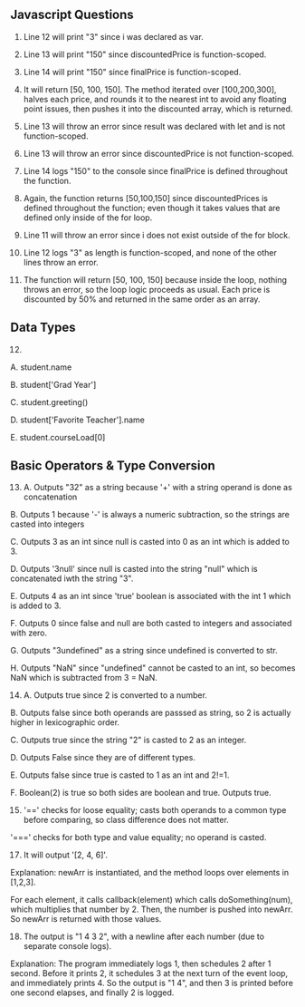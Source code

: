 ## Javascript Questions
1. Line 12 will print "3" since i was declared as var.

2. Line 13 will print "150" since discountedPrice is function-scoped.

3. Line 14 will print "150" since finalPrice is function-scoped.

4. It will return [50, 100, 150]. The method iterated over [100,200,300], halves each price, and rounds it to the nearest int to avoid any floating point issues, then pushes it into the discounted array, which is returned.

5. Line 13 will throw an error since result was declared with let and is not function-scoped.

6. Line 13 will throw an error since discountedPrice is not function-scoped.

7. Line 14 logs "150" to the console since finalPrice is defined throughout the function.

8. Again, the function returns [50,100,150] since discountedPrices is defined throughout the function; even though it takes values that are defined only inside of the for loop.

9. Line 11 will throw an error since i does not exist outside of the for block.

10. Line 12 logs "3" as length is function-scoped, and none of the other lines throw an error.

11. The function will return [50, 100, 150] because inside the loop, nothing throws an error, so the loop logic proceeds as usual. Each price is discounted by 50% and returned in the same order as an array.

## Data Types
12. 
A. student.name

B. student['Grad Year']

C. student.greeting()

D. student['Favorite Teacher'].name

E. student.courseLoad[0]

## Basic Operators & Type Conversion 
13. A. Outputs "32" as a string because '+' with a string operand is done as concatenation

B. Outputs 1 because '-' is always a numeric subtraction, so the strings are casted into integers

C. Outputs 3 as an int since null is casted into 0 as an int which is added to 3.

D. Outputs '3null' since null is casted into the string "null" which is concatenated iwth the string "3".

E. Outputs 4 as an int since 'true' boolean is associated with the int 1 which is added to 3.

F. Outputs 0 since false and null are both casted to integers and associated with zero.

G. Outputs "3undefined" as a string since undefined is converted to str.

H. Outputs "NaN" since "undefined" cannot be casted to an int, so becomes NaN which is subtracted from 3 = NaN.

14. A. Outputs true since 2 is converted to a number.

B. Outputs false since both operands are passsed as string, so 2 is actually higher in lexicographic order.

C. Outputs true since the string "2" is casted to 2 as an integer.

D. Outputs False since they are of different types.

E. Outputs false since true is casted to 1 as an int and 2!=1.

F. Boolean(2) is true so both sides are boolean and true. Outputs true.

15. '==' checks for loose equality; casts both operands to a common type before comparing, so class difference does not matter.

'===' checks for both type and value equality; no operand is casted.

17. It will output '[2, 4, 6]'.

Explanation: 
newArr is instantiated, and the method loops over elements in [1,2,3].

For each element, it calls callback(element) which calls doSomething(num), which multiplies that number by 2. Then, the number is pushed into newArr. So newArr is returned with those values.

18. The output is "1 4 3 2", with a newline after each number (due to separate console logs).

Explanation: The program immediately logs 1, then schedules 2 after 1 second. Before it prints 2, it schedules 3 at the next turn of the event loop, and immediately prints 4. So the output is "1 4", and then 3 is printed before one second elapses, and finally 2 is logged.


